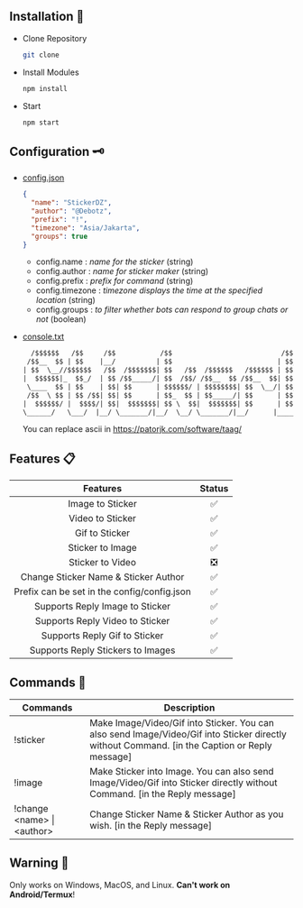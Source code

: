 ## Installation 📑

- Clone Repository
  ```sh
  git clone
  ```
- Install Modules
  ```sh
  npm install
  ```
- Start
  ```sh
  npm start
  ```

## Configuration 🗝

- [config.json](https://github.com/DrelezTM/StickerWhatsAppBOT/blob/main/config/config.json)

  ```json
  {
    "name": "StickerDZ",
    "author": "@Debotz",
    "prefix": "!",
    "timezone": "Asia/Jakarta",
    "groups": true
  }
  ```

  - config.name : _name for the sticker_ (string)
  - config.author : _name for sticker maker_ (string)
  - config.prefix : _prefix for command_ (string)
  - config.timezone : _timezone displays the time at the specified location_ (string)
  - config.groups : _to filter whether bots can respond to group chats or not_ (boolean)

- [console.txt](https://github.com/DrelezTM/StickerWhatsAppBOT/blob/main/config/console.txt)

  ```txt
    /$$$$$$   /$$     /$$           /$$                           /$$$$$$$   /$$$$$$  /$$$$$$$$
   /$$__  $$ | $$    |__/          | $$                          | $$__  $$ /$$__  $$|__  $$__/
  | $$  \__//$$$$$$   /$$  /$$$$$$$| $$   /$$  /$$$$$$   /$$$$$$ | $$  \ $$| $$  \ $$   | $$
  |  $$$$$$|_  $$_/  | $$ /$$_____/| $$  /$$/ /$$__  $$ /$$__  $$| $$$$$$$ | $$  | $$   | $$
   \____  $$ | $$    | $$| $$      | $$$$$$/ | $$$$$$$$| $$  \__/| $$__  $$| $$  | $$   | $$
   /$$  \ $$ | $$ /$$| $$| $$      | $$_  $$ | $$_____/| $$      | $$  \ $$| $$  | $$   | $$
  |  $$$$$$/ |  $$$$/| $$|  $$$$$$$| $$ \  $$|  $$$$$$$| $$      | $$$$$$$/|  $$$$$$/   | $$
  \______/   \___/  |__/ \_______/|__/  \__/ \_______/|__/      |_______/  \______/    |__/
  ```

  You can replace ascii in https://patorjk.com/software/taag/

## Features 📋

|                  Features                   | Status |
| :-----------------------------------------: | :----: |
|              Image to Sticker               |   ✅   |
|              Video to Sticker               |   ✅   |
|               Gif to Sticker                |   ✅   |
|              Sticker to Image               |   ✅   |
|              Sticker to Video               |   ❎   |
|    Change Sticker Name & Sticker Author     |   ✅   |
| Prefix can be set in the config/config.json |   ✅   |
|       Supports Reply Image to Sticker       |   ✅   |
|       Supports Reply Video to Sticker       |   ✅   |
|        Supports Reply Gif to Sticker        |   ✅   |
|      Supports Reply Stickers to Images      |   ✅   |

## Commands 💭

  <table class="tg">
    <thead>
      <tr>
        <th class="tg-0pky">Commands</th>
        <th class="tg-0pky">Description</th>
      </tr>
    </thead>
    <tbody>
      <tr>
        <td class="tg-0pky">!sticker</td>
        <td class="tg-0pky">Make Image/Video/Gif into Sticker. You can also send Image/Video/Gif into Sticker directly without Command. [in the Caption or Reply message]</td>
      </tr>
      <tr>
        <td class="tg-0pky">!image</td>
        <td class="tg-0pky">Make Sticker into Image. You can also send Image/Video/Gif into Sticker directly without Command. [in the Reply message]</td>
      </tr>
      <tr>
        <td class="tg-0pky">!change &lt;name&gt; | &lt;author&gt;</td>
        <td class="tg-0pky">Change Sticker Name &amp; Sticker Author as you wish. [in the Reply message]</td>
      </tr>
    </tbody>
  </table>

## Warning 🚧

<p id="warning">Only works on Windows, MacOS, and Linux. <b>Can't work on Android/Termux</b>!</p>
